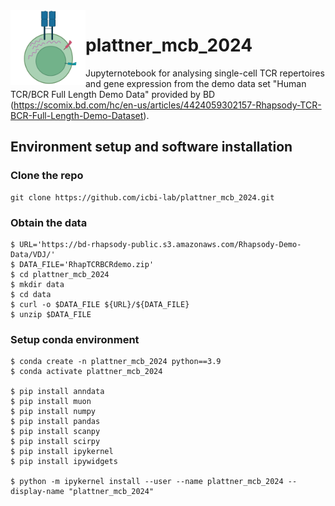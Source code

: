 <img src="Tcell.png" align="left" width="120" heigth="120"/>

# plattner_mcb_2024




Jupyternotebook for analysing single-cell TCR repertoires and gene expression from the demo data set "Human TCR/BCR Full Length Demo Data" provided by BD (https://scomix.bd.com/hc/en-us/articles/4424059302157-Rhapsody-TCR-BCR-Full-Length-Demo-Dataset).


## Environment setup and software installation

### Clone the repo

```
git clone https://github.com/icbi-lab/plattner_mcb_2024.git
```

### Obtain the data

```
$ URL='https://bd-rhapsody-public.s3.amazonaws.com/Rhapsody-Demo-Data/VDJ/'
$ DATA_FILE='RhapTCRBCRdemo.zip'
$ cd plattner_mcb_2024
$ mkdir data
$ cd data
$ curl -o $DATA_FILE ${URL}/${DATA_FILE}
$ unzip $DATA_FILE
```

### Setup conda environment

```
$ conda create -n plattner_mcb_2024 python==3.9
$ conda activate plattner_mcb_2024

$ pip install anndata
$ pip install muon
$ pip install numpy
$ pip install pandas
$ pip install scanpy
$ pip install scirpy
$ pip install ipykernel
$ pip install ipywidgets

$ python -m ipykernel install --user --name plattner_mcb_2024 --display-name "plattner_mcb_2024"
```
